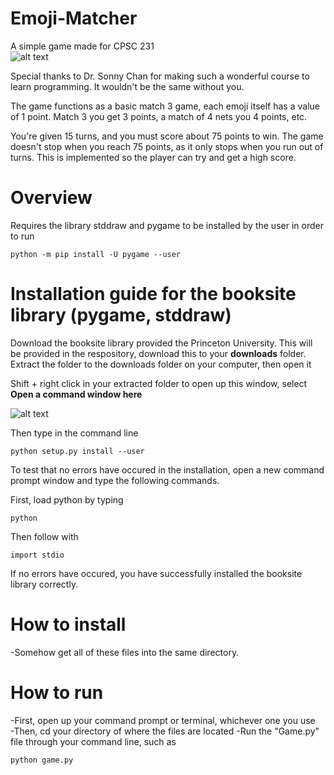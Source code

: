 # Emoji-Matcher
A simple game made for CPSC 231 \
![alt text](https://i.gyazo.com/54e96a8ace78f11492fb410078211f8a.png)

Special thanks to Dr. Sonny Chan for making such a wonderful course to learn programming.
It wouldn't be the same without you.

The game functions as a basic match 3 game, each emoji itself has a value of 1 point. Match 3 you get 3 points, a match of 4 nets you 4 points, etc.

You're given 15 turns, and you must score about 75 points to win. The game doesn't stop when you reach 75 points, as it only stops when you run out of turns. This is implemented so the player can try and get a high score.

# Overview
Requires the library stddraw and pygame to be installed by the user in order to run
```
python -m pip install -U pygame --user
```
# Installation guide for the booksite library (pygame, stddraw)
Download the booksite library provided the Princeton University. This will be provided in the respository, download this to your **downloads** folder. \
Extract the folder to the downloads folder on your computer, then open it 

Shift + right click in your extracted folder to open up this window, select **Open a command window here** 

![alt text](https://i.gyazo.com/aa05eecfb01da0c6d039adacc4c7ebf4.png) 

Then type in the command line
```
python setup.py install --user
```

To test that no errors have occured in the installation, open a new command prompt window and type the following commands.

First, load python by typing 
```
python
```
Then follow with
```
import stdio
```
If no errors have occured, you have successfully installed the booksite library correctly. 

# How to install
-Somehow get all of these files into the same directory.

# How to run 
-First, open up your command prompt or terminal, whichever one you use \
-Then, cd your directory of where the files are located
-Run the "Game.py" file through your command line, such as 
```
python game.py
```
